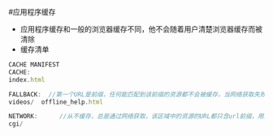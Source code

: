 #应用程序缓存
* 应用程序缓存和一般的浏览器缓存不同，他不会随着用户清楚浏览器缓存而被清除
* 缓存清单
```javascript
CACHE MANIFEST
CACHE:
index.html

FALLBACK:  //第一个URL是前缀，任何能匹配到该前缀的资源都不会被缓存，当网络获取失败的时候会用第二个指定的url缓存来代替
videos/  offline_help.html

NETWORK:      //从不缓存，总是通过网络获取，该区域中的资源的URL都只含url前缀，用来表示所有以此前缀开头的资源都要通过网络加载
cgi/
````
